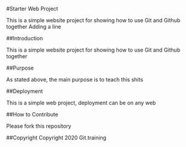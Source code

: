 #Starter Web Project

This is a simple website project for showing how to use Git and Github together
Adding a line

##Introduction

This is a simple website project for showing how to use Git and Github together

##Purpose

As stated above, the main purpose is to teach this shits

##Deployment

This is a simple web project, deployment can be on any web

##How to Contribute

Please fork this repository

##Copyright
Copyright 2020 Git.training
